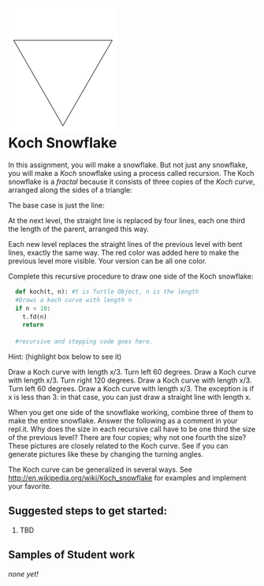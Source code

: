![](kochflake.gif)   
Koch Snowflake
===============
In this assignment, you will  make a snowflake. But not just any snowflake, you will make a *Koch* snowflake using a process called recursion. The Koch snowflake is a *fractal* because it consists of three copies of the *Koch curve*, arranged along the sides of a triangle:


The base case is just the line:

At the next level, the straight line is replaced by four lines, each one third the length of the parent, arranged this way.

Each new level replaces the straight lines of the previous level with bent lines, exactly the same way.
The red color was added here to make the previous level more visible. Your version can be all one color.



Complete this recursive procedure to draw one side of the Koch snowflake:
```Python
  def koch(t, n): #t is Turtle Object, n is the length
  #Draws a koch curve with length n
  if n < 10:
    t.fd(n)
    return

  #recursive and stepping code goes here.
  ```


 
 
 
Hint: (highlight box below to see it)

Draw a Koch curve with length x/3.
Turn left 60 degrees.
Draw a Koch curve with length x/3.
Turn right 120 degrees.
Draw a Koch curve with length x/3.
Turn left 60 degrees.
Draw a Koch curve with length x/3.
The exception is if x is less than 3: in that case, you can just draw a straight line with length x.



When you get one side of the snowflake working, combine three of them to make the entire snowflake.
Answer the following as a comment in your repl.it. Why does the size in each recursive call have to be one third the size of the previous level? There are four copies; why not one fourth the size?
These pictures are closely related to the Koch curve. See if you can generate pictures like these by changing the turning angles.
 
The Koch curve can be generalized in several ways. See http://en.wikipedia.org/wiki/Koch_snowflake for examples and implement your favorite.




Suggested steps to get started:
---------------------------------
1. TBD

Samples of Student work
-----------------------
*none yet!*
